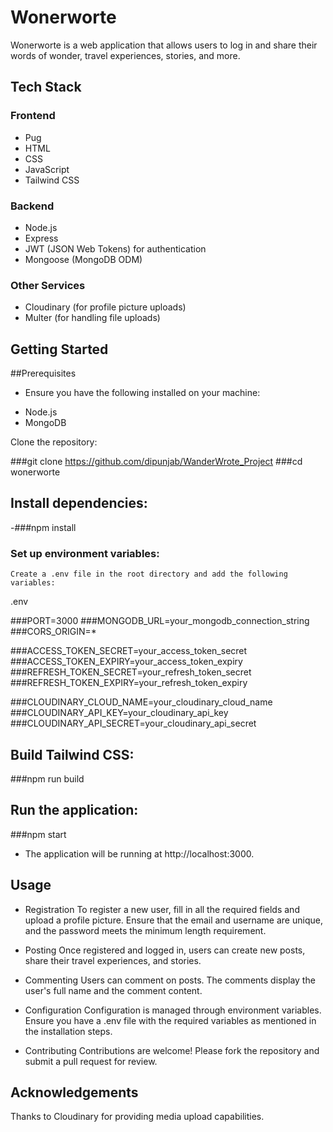 # Wonerworte

Wonerworte is a web application that allows users to log in and share their words of wonder, travel experiences, stories, and more.

## Tech Stack

### Frontend
- Pug
- HTML
- CSS
- JavaScript
- Tailwind CSS

### Backend
- Node.js
- Express
- JWT (JSON Web Tokens) for authentication
- Mongoose (MongoDB ODM)

### Other Services
- Cloudinary (for profile picture uploads)
- Multer (for handling file uploads)

## Getting Started
  ##Prerequisites
   + Ensure you have the following installed on your machine:
    
- Node.js
- MongoDB

Clone the repository:

###git clone https://github.com/dipunjab/WanderWrote_Project
###cd wonerworte

## Install dependencies:
-###npm install

### Set up environment variables:
    Create a .env file in the root directory and add the following variables:

.env

###PORT=3000
###MONGODB_URL=your_mongodb_connection_string
###CORS_ORIGIN=*

###ACCESS_TOKEN_SECRET=your_access_token_secret
###ACCESS_TOKEN_EXPIRY=your_access_token_expiry
###REFRESH_TOKEN_SECRET=your_refresh_token_secret
###REFRESH_TOKEN_EXPIRY=your_refresh_token_expiry

###CLOUDINARY_CLOUD_NAME=your_cloudinary_cloud_name
###CLOUDINARY_API_KEY=your_cloudinary_api_key
###CLOUDINARY_API_SECRET=your_cloudinary_api_secret

## Build Tailwind CSS:
###npm run build

## Run the application:
###npm start
- The application will be running at http://localhost:3000.

## Usage
- Registration
    To register a new user, fill in all the required fields and upload a profile picture. Ensure that the email and username are unique, and the password meets the minimum length requirement.

- Posting
    Once registered and logged in, users can create new posts, share their travel experiences, and stories.

- Commenting
    Users can comment on posts. The comments display the user's full name and the comment content.

+ Configuration
    Configuration is managed through environment variables. Ensure you have a .env file with the required variables as mentioned in the installation steps.

+ Contributing
Contributions are welcome! Please fork the repository and submit a pull request for review.


## Acknowledgements
Thanks to Cloudinary for providing media upload capabilities.
